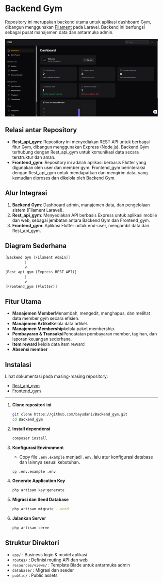 # Backend Gym

Repository ini merupakan backend utama untuk aplikasi dashboard Gym, dibangun menggunakan [Filament](https://filamentphp.com/) pada Laravel. Backend ini berfungsi sebagai pusat manajemen data dan antarmuka admin.


![1752488496535](image/README/1752488496535.png)


## Relasi antar Repository

- **Rest_api_gym**: Repository ini menyediakan REST API untuk berbagai fitur Gym, dibangun menggunakan Express (Node.js). Backend Gym terhubung dengan Rest_api_gym untuk komunikasi data secara terstruktur dan aman.
- **Frontend_gym**: Repository ini adalah aplikasi berbasis Flutter yang digunakan oleh user dan member gym. Frontend_gym berinteraksi dengan Rest_api_gym untuk mendapatkan dan mengirim data, yang kemudian diproses dan dikelola oleh Backend Gym.

## Alur Integrasi

1. **Backend Gym**: Dashboard admin, manajemen data, dan pengelolaan sistem (Filament Laravel).
2. **Rest_api_gym**: Menyediakan API berbasis Express untuk aplikasi mobile dan web, sebagai jembatan antara Backend Gym dan Frontend_gym.
3. **Frontend_gym**: Aplikasi Flutter untuk end-user, mengambil data dari Rest_api_gym.

## Diagram Sederhana

```
[Backend Gym (Filament Admin)]
         |
         v
[Rest_api_gym (Express REST API)]
         |
         v
[Frontend_gym (Flutter)]
```

## Fitur Utama

- **Manajemen Member**Menambah, mengedit, menghapus, dan melihat data member gym secara efisien.
- **Manajemen Artikel**Kelola data artikel.
- **Manajemen Membership**kelola paket membership.
- **Pembayaran & Transaksi**Pencatatan pembayaran member, tagihan, dan laporan keuangan sederhana.
- **Item reward**
  kelola data item reward
- **Absensi member**

## Instalasi

Lihat dokumentasi pada masing-masing repository:

- [Rest_api_gym](https://github.com/bayudani/Rest_api_gym)
- [Frontend_gym](https://github.com/bayudani/frontend_gym)

---

1. **Clone repositori ini**

   ```bash
   git clone https://github.com/bayudani/Backend_gym.git
   cd Backend_gym
   ```
2. **Install dependensi**

   ```bash
   composer install
   ```
3. **Konfigurasi Environment**

   - Copy file `.env.example` menjadi `.env`, lalu atur konfigurasi database dan lainnya sesuai kebutuhan.

   ```bash
   cp .env.example .env
   ```
4. **Generate Application Key**

   ```bash
   php artisan key:generate
   ```
5. **Migrasi dan Seed Database**

   ```bash
   php artisan migrate --seed
   ```
6. **Jalankan Server**

   ```bash
   php artisan serve
   ```

## Struktur Direktori

- `app/` : Business logic & model aplikasi
- `routes/` : Definisi routing API dan web
- `resources/views/` : Template Blade untuk antarmuka admin
- `database/` : Migrasi dan seeder
- `public/` : Public assets
